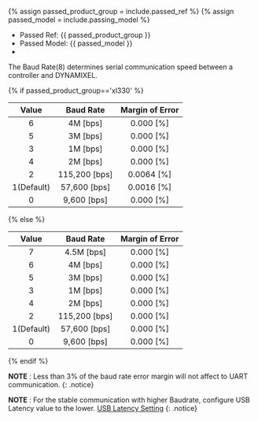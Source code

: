 {% assign passed_product_group = include.passed_ref %}
{% assign passed_model = include.passing_model %}

- Passed Ref: {{ passed_product_group }}
- Passed Model: {{ passed_model }}
- 
The Baud Rate(8) determines serial communication speed between a controller and DYNAMIXEL.

{% if passed_product_group=='xl330' %}

|   Value    |   Baud Rate   | Margin of Error |
|:----------:|:-------------:|:---------------:|
|     6      |   4M [bps]    |    0.000 [%]    |
|     5      |   3M [bps]    |    0.000 [%]    |
|     3      |   1M [bps]    |    0.000 [%]    |
|     4      |   2M [bps]    |    0.000 [%]    |
|     2      | 115,200 [bps] |   0.0064 [%]    |
| 1(Default) | 57,600 [bps]  |   0.0016 [%]    |
|     0      |  9,600 [bps]  |    0.000 [%]    |

{% else %}

|   Value    |   Baud Rate   | Margin of Error |
|:----------:|:-------------:|:---------------:|
|     7      |  4.5M [bps]   |    0.000 [%]    |
|     6      |   4M [bps]    |    0.000 [%]    |
|     5      |   3M [bps]    |    0.000 [%]    |
|     3      |   1M [bps]    |    0.000 [%]    |
|     4      |   2M [bps]    |    0.000 [%]    |
|     2      | 115,200 [bps] |    0.000 [%]    |
| 1(Default) | 57,600 [bps]  |    0.000 [%]    |
|     0      |  9,600 [bps]  |    0.000 [%]    |

{% endif %}

**NOTE** : Less than 3% of the baud rate error margin will not affect to UART communication.
{: .notice}

**NOTE** : For the stable communication with higher Baudrate, configure USB Latency value to the lower.
[USB Latency Setting](/docs/en/software/dynamixel/dynamixel_wizard2/#usb-latency-setting)
{: .notice}
